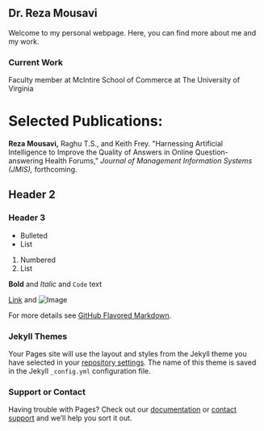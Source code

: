 ## Dr. Reza Mousavi

Welcome to my personal webpage. Here, you can find more about me and my work. 

### Current Work

Faculty member at McIntire School of Commerce at The University of Virginia


# Selected Publications:

**Reza Mousavi,** Raghu T.S., and Keith Frey. "Harnessing Artificial Intelligence to Improve the Quality of Answers in Online Question-answering Health Forums,"
_Journal of Management Information Systems (JMIS),_ forthcoming.

## Header 2
### Header 3

- Bulleted
- List

1. Numbered
2. List

**Bold** and _Italic_ and `Code` text

[Link](url) and ![Image](src)


For more details see [GitHub Flavored Markdown](https://guides.github.com/features/mastering-markdown/).

### Jekyll Themes

Your Pages site will use the layout and styles from the Jekyll theme you have selected in your [repository settings](https://github.com/rezamousavi/rezamousavi.github.io/settings). The name of this theme is saved in the Jekyll `_config.yml` configuration file.

### Support or Contact

Having trouble with Pages? Check out our [documentation](https://docs.github.com/categories/github-pages-basics/) or [contact support](https://github.com/contact) and we’ll help you sort it out.
